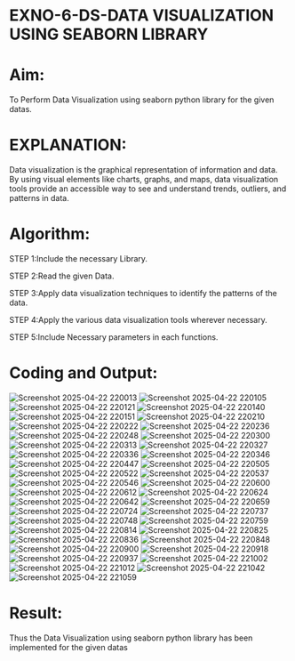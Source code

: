 # EXNO-6-DS-DATA VISUALIZATION USING SEABORN LIBRARY

# Aim:
  To Perform Data Visualization using seaborn python library for the given datas.

# EXPLANATION:
Data visualization is the graphical representation of information and data. By using visual elements like charts, graphs, and maps, data visualization tools provide an accessible way to see and understand trends, outliers, and patterns in data.

# Algorithm:
STEP 1:Include the necessary Library.

STEP 2:Read the given Data.

STEP 3:Apply data visualization techniques to identify the patterns of the data.

STEP 4:Apply the various data visualization tools wherever necessary.

STEP 5:Include Necessary parameters in each functions.

# Coding and Output:
![Screenshot 2025-04-22 220013](https://github.com/user-attachments/assets/69435215-00ae-4de2-a1c1-89dc8c142a07)
![Screenshot 2025-04-22 220105](https://github.com/user-attachments/assets/2ed562bd-0ee7-4a07-a9c2-07f1521cb5cc)
![Screenshot 2025-04-22 220121](https://github.com/user-attachments/assets/d5ee0d04-22b9-44e8-9e5a-2172923a33a5)
![Screenshot 2025-04-22 220140](https://github.com/user-attachments/assets/6af13043-754a-4fdd-afbe-3335345fd22c)
![Screenshot 2025-04-22 220151](https://github.com/user-attachments/assets/be99b3a2-8521-4b1f-bd01-b5149a1d23c7)
![Screenshot 2025-04-22 220210](https://github.com/user-attachments/assets/bf7c7522-cfbc-4624-9777-ff4a37e9209c)
![Screenshot 2025-04-22 220222](https://github.com/user-attachments/assets/458c49b0-3f4c-459b-b529-532b33ae825c)
![Screenshot 2025-04-22 220236](https://github.com/user-attachments/assets/941ef4ba-c834-49cc-a933-cb973131d2e7)
![Screenshot 2025-04-22 220248](https://github.com/user-attachments/assets/11c8a3e4-cce7-46b9-9f70-9e7dfb2c8fb5)
![Screenshot 2025-04-22 220300](https://github.com/user-attachments/assets/6b64c143-29e7-49f9-baf4-dce3069ed74f)
![Screenshot 2025-04-22 220313](https://github.com/user-attachments/assets/70791da8-3691-4313-be77-aab472e2be8d)
![Screenshot 2025-04-22 220327](https://github.com/user-attachments/assets/3216c23b-9913-402a-97cc-d8a00e049ad2)
![Screenshot 2025-04-22 220336](https://github.com/user-attachments/assets/f096c505-0f4c-4a6b-8444-086b75fd48b7)
![Screenshot 2025-04-22 220346](https://github.com/user-attachments/assets/4a63b8b4-48bf-4f8d-94d9-13d31822f474)
![Screenshot 2025-04-22 220447](https://github.com/user-attachments/assets/da6f1c7a-376b-4111-84f3-0ccc0b0680b4)
![Screenshot 2025-04-22 220505](https://github.com/user-attachments/assets/a4f23e38-37e6-4fe5-b1e3-281265852926)
![Screenshot 2025-04-22 220522](https://github.com/user-attachments/assets/e137d005-a370-4b41-be2e-894a8f049ba3)
![Screenshot 2025-04-22 220537](https://github.com/user-attachments/assets/3ae93712-44f4-49fb-ab4b-5637e6e8ac76)
![Screenshot 2025-04-22 220546](https://github.com/user-attachments/assets/2eb68d10-b8af-48ba-bfe3-b15311dca4a0)
![Screenshot 2025-04-22 220600](https://github.com/user-attachments/assets/089a296a-fa96-4cde-ad55-b5b30755cfc9)
![Screenshot 2025-04-22 220612](https://github.com/user-attachments/assets/374b4b2c-8f11-4c00-87b5-2adbcab5ff73)
![Screenshot 2025-04-22 220624](https://github.com/user-attachments/assets/2fa0d9f8-9049-4796-90eb-12d4d43744f9)
![Screenshot 2025-04-22 220642](https://github.com/user-attachments/assets/0d651f63-30c6-43c7-abe9-1ec193838382)
![Screenshot 2025-04-22 220659](https://github.com/user-attachments/assets/fc3aed97-6db8-40d1-9299-d58061d41e4c)
![Screenshot 2025-04-22 220724](https://github.com/user-attachments/assets/2a653bb1-4135-490f-a070-de5ba7006a84)
![Screenshot 2025-04-22 220737](https://github.com/user-attachments/assets/231ce000-c6bf-4bd3-b9c8-2640ab6c533f)
![Screenshot 2025-04-22 220748](https://github.com/user-attachments/assets/45b490e3-7578-479d-8c98-86cab9c9c2f9)
![Screenshot 2025-04-22 220759](https://github.com/user-attachments/assets/61f79576-c1bb-479c-8ff4-49449b70eb3c)
![Screenshot 2025-04-22 220814](https://github.com/user-attachments/assets/c5d66a6e-3063-44f8-919a-d2ba3d0aeb83)
![Screenshot 2025-04-22 220825](https://github.com/user-attachments/assets/13ac8617-cf7f-4a70-9d43-0650bb4c790b)
![Screenshot 2025-04-22 220836](https://github.com/user-attachments/assets/6f685230-ac9d-4641-9a78-5a2fbf8a9bb9)
![Screenshot 2025-04-22 220848](https://github.com/user-attachments/assets/ed398903-a890-49c8-b697-b6450c2d0643)
![Screenshot 2025-04-22 220900](https://github.com/user-attachments/assets/81c027aa-7d5c-4a6f-8339-e8f2226f0099)
![Screenshot 2025-04-22 220918](https://github.com/user-attachments/assets/8c365b6e-078c-46fa-b13f-7b2e670c987c)
![Screenshot 2025-04-22 220937](https://github.com/user-attachments/assets/9de51671-12f5-4826-937e-fab29e9c0763)
![Screenshot 2025-04-22 221002](https://github.com/user-attachments/assets/c919b2e8-a51b-46ea-83ed-489aa1c171bd)
![Screenshot 2025-04-22 221012](https://github.com/user-attachments/assets/f0d69e76-f86b-4bc3-81df-078c70d7ab1e)
![Screenshot 2025-04-22 221042](https://github.com/user-attachments/assets/d315fcc8-f7c7-4d91-b767-5aabd059b743)
![Screenshot 2025-04-22 221059](https://github.com/user-attachments/assets/81945350-3014-41ac-ad18-f29bc62f25fb)



# Result:
Thus the Data Visualization using seaborn python library has been implemented for the given datas
